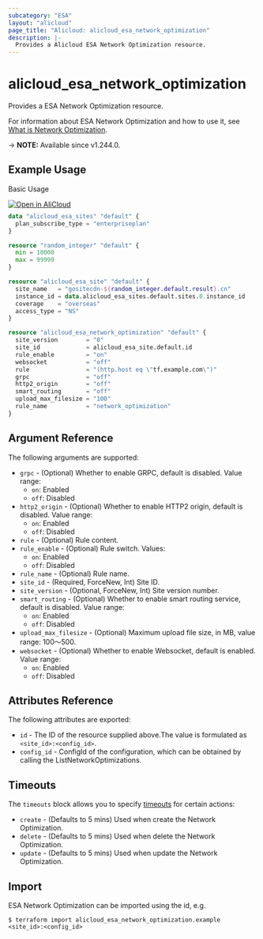 ```yaml
---
subcategory: "ESA"
layout: "alicloud"
page_title: "Alicloud: alicloud_esa_network_optimization"
description: |-
  Provides a Alicloud ESA Network Optimization resource.
---
```


# alicloud_esa_network_optimization

Provides a ESA Network Optimization resource.



For information about ESA Network Optimization and how to use it, see [What is Network Optimization](https://next.api.alibabacloud.com/document/ESA/2024-09-10/CreateNetworkOptimization).

-> **NOTE:** Available since v1.244.0.

## Example Usage

Basic Usage

<div style="display: block;margin-bottom: 40px;"><div class="oics-button" style="float: right;position: absolute;margin-bottom: 10px;">
  <a href="https://api.aliyun.com/terraform?resource=alicloud_esa_network_optimization&exampleId=0aea7424-0ea6-d67f-88d2-7771b1594c3f7f5f363c&activeTab=example&spm=docs.r.esa_network_optimization.0.0aea74240e&intl_lang=EN_US" target="_blank">
    <img alt="Open in AliCloud" src="https://img.alicdn.com/imgextra/i1/O1CN01hjjqXv1uYUlY56FyX_!!6000000006049-55-tps-254-36.svg" style="max-height: 44px; max-width: 100%;">
  </a>
</div></div>

```terraform
data "alicloud_esa_sites" "default" {
  plan_subscribe_type = "enterpriseplan"
}

resource "random_integer" "default" {
  min = 10000
  max = 99999
}

resource "alicloud_esa_site" "default" {
  site_name   = "gositecdn-${random_integer.default.result}.cn"
  instance_id = data.alicloud_esa_sites.default.sites.0.instance_id
  coverage    = "overseas"
  access_type = "NS"
}

resource "alicloud_esa_network_optimization" "default" {
  site_version        = "0"
  site_id             = alicloud_esa_site.default.id
  rule_enable         = "on"
  websocket           = "off"
  rule                = "(http.host eq \"tf.example.com\")"
  grpc                = "off"
  http2_origin        = "off"
  smart_routing       = "off"
  upload_max_filesize = "100"
  rule_name           = "network_optimization"
}
```

## Argument Reference

The following arguments are supported:
* `grpc` - (Optional) Whether to enable GRPC, default is disabled. Value range:
  - `on`: Enabled
  - `off`: Disabled
* `http2_origin` - (Optional) Whether to enable HTTP2 origin, default is disabled. Value range:
  - `on`: Enabled
  - `off`: Disabled
* `rule` - (Optional) Rule content.
* `rule_enable` - (Optional) Rule switch. Values:
  - `on`: Enabled
  - `off`: Disabled
* `rule_name` - (Optional) Rule name.
* `site_id` - (Required, ForceNew, Int) Site ID.
* `site_version` - (Optional, ForceNew, Int) Site version number.
* `smart_routing` - (Optional) Whether to enable smart routing service, default is disabled. Value range:
  - `on`: Enabled
  - `off`: Disabled
* `upload_max_filesize` - (Optional) Maximum upload file size, in MB, value range: 100～500.
* `websocket` - (Optional) Whether to enable Websocket, default is enabled. Value range:
  - `on`: Enabled
  - `off`: Disabled

## Attributes Reference

The following attributes are exported:
* `id` - The ID of the resource supplied above.The value is formulated as `<site_id>:<config_id>`.
* `config_id` - ConfigId of the configuration, which can be obtained by calling the ListNetworkOptimizations.

## Timeouts

The `timeouts` block allows you to specify [timeouts](https://developer.hashicorp.com/terraform/language/resources/syntax#operation-timeouts) for certain actions:
* `create` - (Defaults to 5 mins) Used when create the Network Optimization.
* `delete` - (Defaults to 5 mins) Used when delete the Network Optimization.
* `update` - (Defaults to 5 mins) Used when update the Network Optimization.

## Import

ESA Network Optimization can be imported using the id, e.g.

```shell
$ terraform import alicloud_esa_network_optimization.example <site_id>:<config_id>
```